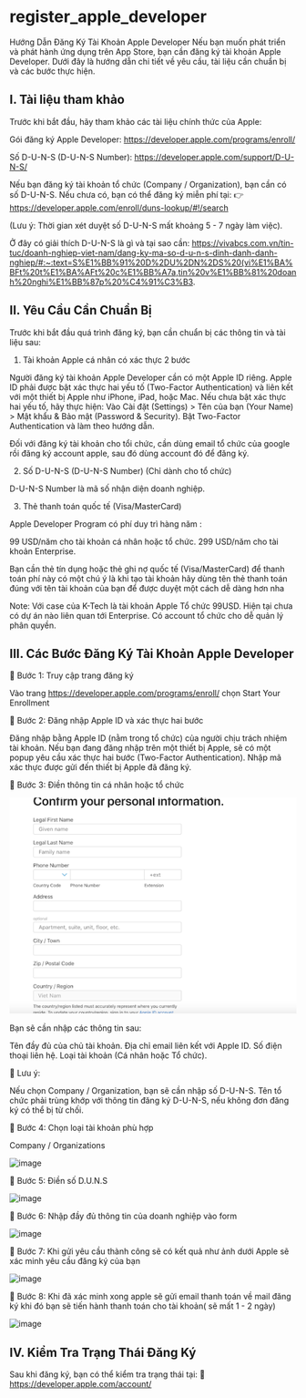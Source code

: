 # register_apple_developer

Hướng Dẫn Đăng Ký Tài Khoản Apple Developer Nếu bạn muốn phát triển và phát hành ứng dụng trên App Store, bạn cần đăng ký tài khoản Apple Developer. Dưới đây là hướng dẫn chi tiết về yêu cầu, tài liệu cần chuẩn bị và các bước thực hiện.

## I. Tài liệu tham khảo

Trước khi bắt đầu, hãy tham khảo các tài liệu chính thức của Apple:

Gói đăng ký Apple Developer: https://developer.apple.com/programs/enroll/

Số D-U-N-S (D-U-N-S Number): https://developer.apple.com/support/D-U-N-S/

Nếu bạn đăng ký tài khoản tổ chức (Company / Organization), bạn cần có số D-U-N-S. Nếu chưa có, bạn có thể đăng ký miễn phí tại: 👉 https://developer.apple.com/enroll/duns-lookup/#!/search

(Lưu ý: Thời gian xét duyệt số D-U-N-S mất khoảng 5 - 7 ngày làm việc).

Ở đây có giải thích D-U-N-S là gì và tại sao cần: https://vivabcs.com.vn/tin-tuc/doanh-nghiep-viet-nam/dang-ky-ma-so-d-u-n-s-dinh-danh-danh-nghiep/#:~:text=S%E1%BB%91%20D%2DU%2DN%2DS%20(vi%E1%BA%BFt%20t%E1%BA%AFt%20c%E1%BB%A7a,tin%20v%E1%BB%81%20doanh%20nghi%E1%BB%87p%20%C4%91%C3%B3.

## II. Yêu Cầu Cần Chuẩn Bị
Trước khi bắt đầu quá trình đăng ký, bạn cần chuẩn bị các thông tin và tài liệu sau:

1. Tài khoản Apple cá nhân có xác thực 2 bước

Người đăng ký tài khoản Apple Developer cần có một Apple ID riêng.
Apple ID phải được bật xác thực hai yếu tố (Two-Factor Authentication) và liên kết với một thiết bị Apple như iPhone, iPad, hoặc Mac. Nếu chưa bật xác thực hai yếu tố, hãy thực hiện: Vào Cài đặt (Settings) > Tên của bạn (Your Name) > Mật khẩu & Bảo mật (Password & Security). Bật Two-Factor Authentication và làm theo hướng dẫn.

Đối với đăng ký tài khoản cho tổi chức, cần dùng email tổ chức của google rồi đăng ký account apple, sau đó dùng account đó để đăng ký.

2. Số D-U-N-S (D-U-N-S Number) (Chỉ dành cho tổ chức)

D-U-N-S Number là mã số nhận diện doanh nghiệp.

3. Thẻ thanh toán quốc tế (Visa/MasterCard)

Apple Developer Program có phí duy trì hàng năm :

99 USD/năm cho tài khoản cá nhân hoặc tổ chức. 299 USD/năm cho tài khoản Enterprise.

Bạn cần thẻ tín dụng hoặc thẻ ghi nợ quốc tế (Visa/MasterCard) để thanh toán phí này có một chú ý là khi tạo tài khoản hãy dùng tên thẻ thanh toán đúng với tên tài khoản của bạn để được duyệt một cách dễ dàng hơn nha

Note: Với case của K-Tech là tài khoản Apple Tổ chức 99USD. Hiện tại chưa có dự án nào liên quan tới Enterprise. Có account tổ chức cho dễ quản lý phân quyền.

## III. Các Bước Đăng Ký Tài Khoản Apple Developer

🔹 Bước 1: Truy cập trang đăng ký 

Vào trang https://developer.apple.com/programs/enroll/ chọn Start Your Enrollment

🔹 Bước 2: Đăng nhập Apple ID và xác thực hai bước

Đăng nhập bằng Apple ID (nằm trong tổ chức) của người chịu trách nhiệm tài khoản. Nếu bạn đang đăng nhập trên một thiết bị Apple, sẽ có một popup yêu cầu xác thực hai bước (Two-Factor Authentication). Nhập mã xác thực được gửi đến thiết bị Apple đã đăng ký.

🔹 Bước 3: Điền thông tin cá nhân hoặc tổ chức

![Image](images/buoc3.png)

Bạn sẽ cần nhập các thông tin sau:

Tên đầy đủ của chủ tài khoản. Địa chỉ email liên kết với Apple ID. Số điện thoại liên hệ. Loại tài khoản (Cá nhân hoặc Tổ chức). 

🔸 Lưu ý:

Nếu chọn Company / Organization, bạn sẽ cần nhập số D-U-N-S. Tên tổ chức phải trùng khớp với thông tin đăng ký D-U-N-S, nếu không đơn đăng ký có thể bị từ chối.

🔹 Bước 4: Chọn loại tài khoản phù hợp

Company / Organizations 

![image](https://github.com/user-attachments/assets/5e355ae6-88e3-4d7a-b1f2-79f7c46499a7)

🔹 Bước 5: Điền số D.U.N.S

![image](https://github.com/user-attachments/assets/2e1974ec-58f1-41fc-a5e9-e8ab0d3af0d4)

🔹 Bước 6: Nhập đầy đủ thông tin của doanh nghiệp vào form

![image](https://github.com/user-attachments/assets/ca7c65de-cf8b-4bf6-8fce-2f65cdda5587)

🔹 Bước 7: Khi gửi yêu cầu thành công sẽ có kết quả như ảnh dưới Apple sẽ xác minh yêu cầu đăng ký của bạn

![image](https://github.com/user-attachments/assets/1d8df165-d70f-4a61-bfac-33960b221aec)

🔹 Bước 8: Khi đã xác minh xong apple sẽ gửi email thanh toán về mail đăng ký khi đó bạn sẽ tiến hành thanh toán cho tài khoản( sẽ mất 1 - 2 ngày)

![image](https://github.com/user-attachments/assets/866066b1-997c-4c5d-bdec-a7c2d0ccb759)

## IV. Kiểm Tra Trạng Thái Đăng Ký
 
Sau khi đăng ký, bạn có thể kiểm tra trạng thái tại:
🔗 https://developer.apple.com/account/
